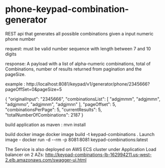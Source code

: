 # phone-keypad-combination-generator
REST api that generates all possible combinations given a input numeric phone number

request: must be valid number sequence with length between 7 and 10 digits

response: A payload with a list of alpha-numeric combinations, total of Combinations, number of results returned from pagination and the pageSize.

example : http://localhost:8081/keypad/v1/generator/phone/2345666?pageOffSet=0&pageSize=5

{
  "originalInput": "2345666",
  "combinationsList": [
    "adgjmmm",
    "adgjmmn",
    "adgjmmo",
    "adgjmnm",
    "adgjmnn"
  ],
  "pageOffset": 5,
  "combinationsPerPage": 5,
  "currentResults": 5,
  "totalNumberOfCombinations": 2187
}

build application as maven : mvn install

build docker image
docker image build -t keypad-combinations .
Launch image - docker run -d --rm -p 8081:8081 keypad-combinations:latest

The Service is also deployed on AWS ECS cluster under Application Load balancer on 2 AZs:
http://keypad-combinations-lb-162994211.us-west-2.elb.amazonaws.com/swagger-ui.html
